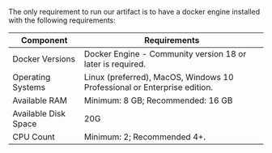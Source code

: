 The only requirement to run our artifact is to have a docker engine installed with the following requirements:

| Component            | Requirements                                                             |
|----------------------|--------------------------------------------------------------------------|
| Docker Versions      | Docker Engine - Community version 18 or later is required.               |
| Operating Systems    | Linux (preferred), MacOS, Windows 10 Professional or Enterprise edition. |
| Available RAM        | Minimum: 8 GB; Recommended: 16 GB                                        |
| Available Disk Space | 20G                                                                      |
| CPU Count            | Minimum: 2; Recommended 4+.                                              |

